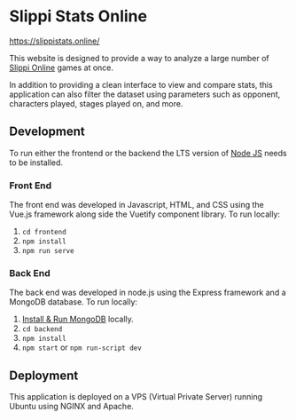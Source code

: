 # Slippi Stats Online

https://slippistats.online/

This website is designed to provide a way to analyze a large number of [Slippi Online](https://slippi.gg/) games at once.

In addition to providing a clean interface to view and compare stats, this application can also filter the dataset using parameters such as opponent, characters played, stages played on, and more.

## Development

To run either the frontend or the backend the LTS version of [Node JS](https://nodejs.org/en/) needs to be installed.

### Front End

The front end was developed in Javascript, HTML, and CSS using the Vue.js framework along side the Vuetify component library.
To run locally:

1. `cd frontend`
1. `npm install`
1. `npm run serve`

### Back End

The back end was developed in node.js using the Express framework and a MongoDB database.
To run locally:

1. [Install & Run MongoDB](https://docs.mongodb.com/manual/installation/) locally.
1. `cd backend`
1. `npm install`
1. `npm start` or `npm run-script dev`

## Deployment

This application is deployed on a VPS (Virtual Private Server) running Ubuntu using NGINX and Apache.
